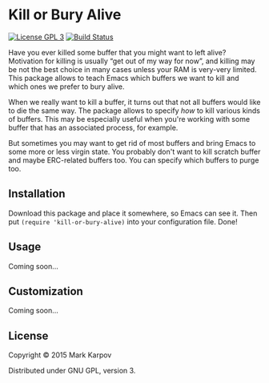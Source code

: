# Kill or Bury Alive

[![License GPL 3](https://img.shields.io/badge/license-GPL_3-green.svg)](http://www.gnu.org/licenses/gpl-3.0.txt)
[![Build Status](https://travis-ci.org/mrkkrp/kill-or-bury-alive.svg?branch=master)](https://travis-ci.org/mrkkrp/kill-or-bury-alive)

Have you ever killed some buffer that you might want to left alive?
Motivation for killing is usually “get out of my way for now”, and killing
may be not the best choice in many cases unless your RAM is very-very
limited. This package allows to teach Emacs which buffers we want to kill
and which ones we prefer to bury alive.

When we really want to kill a buffer, it turns out that not all buffers
would like to die the same way. The package allows to specify *how* to kill
various kinds of buffers. This may be especially useful when you're working
with some buffer that has an associated process, for example.

But sometimes you may want to get rid of most buffers and bring Emacs to
some more or less virgin state. You probably don't want to kill scratch
buffer and maybe ERC-related buffers too. You can specify which buffers to
purge too.

## Installation

Download this package and place it somewhere, so Emacs can see it. Then put
`(require 'kill-or-bury-alive)` into your configuration file. Done!

## Usage

Coming soon…

## Customization

Coming soon…

## License

Copyright © 2015 Mark Karpov

Distributed under GNU GPL, version 3.

